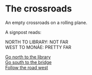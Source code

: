 # The crossroads

An empty crossroads on a rolling plane.  

A signpost reads: 

NORTH TO LIBRARY: NOT FAR  
WEST TO MONÁE: PRETTY FAR  

[Go north to the library](library.html)  
[Go south to the bridge](bridge.html)  
[Follow the road west](monae.html)  

